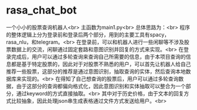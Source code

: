 # rasa_chat_bot
一个小小的股票查询机器人\<br> 
主函数为main1.py\<br> 
总体思路为：\<br> 
程序的整体逻辑上分为登录前和登录后两个部分，用到的主要工具有spacy，rasa_nlu，和telegram。\<br> 
在登录前，可以和机器人进行一些闲聊等不涉及股票数据上的交流，闲聊通过固定套路和意图识别并回复的方式来实现。\<br> 
在登录完成后，用户可以通过多轮查询来查询自己所需要的信息，由于本项目查询的信息都是基于特定股票的，因此对于对股票不熟悉的用户，可以首先让机器人给自己推荐一些股票，这部分的推荐是通过意图识别，抽取查询的实体，然后查询本地数据库来实现的。\<br> 
在得知了自己想查询的股票后，用户可以通过多轮查询数据，由于这部分的查询都偏向格式化，因此意图识别和实体抽取可以整合为一个部分，通过keyword的方式直接抽取。\<br> 
其中对于历史价格，由于文本的回复方式比较抽象，因此处理json串生成表格通过文件方式发送给用户。\<br> 
